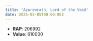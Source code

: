 ```yaml
---
title: 'Azurewrath, Lord of the Void'
date: 2025-08-05T00:00:00Z
---
```

- **RAP**: 206992
- **Value**: 610000
